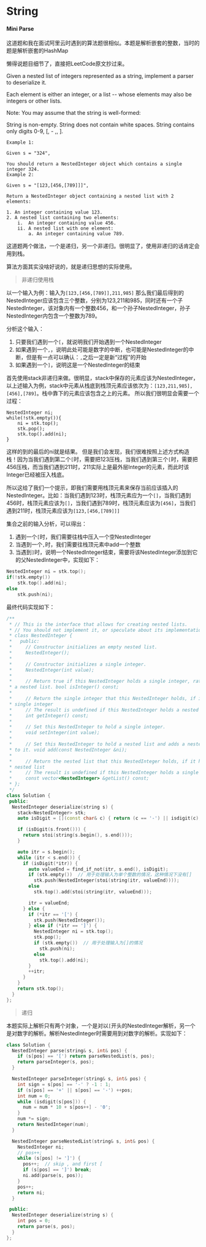 # String
#### Mini Parse
这道题和我在面试阿里云时遇到的算法题很相似。本题是解析嵌套的整数，当时的题是解析嵌套的HashMap

懒得说题目细节了，直接把LeetCode原文抄过来。

Given a nested list of integers represented as a string, implement a parser to deserialize it.

Each element is either an integer, or a list -- whose elements may also be integers or other lists.

Note: You may assume that the string is well-formed:

String is non-empty.
String does not contain white spaces.
String contains only digits 0-9, [, - ,, ].
    
    Example 1:

    Given s = "324",

    You should return a NestedInteger object which contains a single integer 324.
    Example 2:

    Given s = "[123,[456,[789]]]",

    Return a NestedInteger object containing a nested list with 2 elements:

    1. An integer containing value 123.
    2. A nested list containing two elements:
        i.  An integer containing value 456.
        ii. A nested list with one element:
            a. An integer containing value 789.

这道题两个做法，一个是递归，另一个非递归。很明显了，使用非递归的话肯定会用到栈。

算法方面其实没啥好说的，就是递归思想的实际使用。
> 非递归使用栈

以一个输入为例：输入为`[123,[456,[789]],211,985]`
那么我们最后得到的NestedInteger应该包含三个整数，分别为123,211和985，同时还有一个子NestedInteger，该对象内有一个整数456，和一个孙子NestedInteger，孙子NestedInteger内包含一个整数为789。

分析这个输入：
1. 只要我们遇到一个`[`，就说明我们开始遇到一个NestedInteger
2. 如果遇到一个`,`，说明此处可能是数字的中断，也可能是NestedInteger的中断，但是有一点可以确认：`,`之后一定是新“过程”的开始
3. 如果遇到一个`]`，说明这是一个NestedInteger的结束

首先使用stack非递归来做。很明显，stack中保存的元素应该为NestedInteger，以上述输入为例，stack中元素从栈底到栈顶元素应该依次为：`[123,211,985],[456],[789]`。栈中靠下的元素应该包含之上的元素。
所以我们很明显会需要一个过程：
```
NestedInteger ni;
while(!stk.empty()){
    ni = stk.top();
    stk.pop();
    stk.top().add(ni);
}
```
这样的到的最后的ni就是结果。
但是我们会发现，我们很难按照上述方式构造栈！因为当我们遇到第二个`[`时，需要把123压栈，当我们遇到第三个`[`时，需要把456压栈，而当我们遇到211时，211实际上是最外层Integer的元素，而此时该Integer已经被压入栈底。

所以这给了我们一个提示，即我们需要用栈顶元素来保存当前应该插入的NestedInteger。比如：当我们遇到123时，栈顶元素应为一个`[]`，当我们遇到456时，栈顶元素应该为`[]`，当我们遇到789时，栈顶元素应该为`[456]`，当我们遇到211时，栈顶元素应该为`[123,[456,[789]]]`

集合之前的输入分析，可以得出：
1. 遇到一个`[`时，我们需要往栈中压入一个空NestedInteger
2. 当遇到一个`,`时，我们需要往栈顶元素中add一个整数
3. 当遇到`]`时，说明一个NestedInteger结束，需要将该NestedInteger添加到它的父NestedInteger中，实现如下：
```c++
NestedInteger ni = stk.top();
if(!stk.empty())
    stk.top().add(ni);
else
    stk.push(ni);
```
最终代码实现如下：
```c++
/**
 * // This is the interface that allows for creating nested lists.
 * // You should not implement it, or speculate about its implementation
 * class NestedInteger {
 *   public:
 *     // Constructor initializes an empty nested list.
 *     NestedInteger();
 *
 *     // Constructor initializes a single integer.
 *     NestedInteger(int value);
 *
 *     // Return true if this NestedInteger holds a single integer, rather than
 * a nested list. bool isInteger() const;
 *
 *     // Return the single integer that this NestedInteger holds, if it holds a
 * single integer
 *     // The result is undefined if this NestedInteger holds a nested list
 *     int getInteger() const;
 *
 *     // Set this NestedInteger to hold a single integer.
 *     void setInteger(int value);
 *
 *     // Set this NestedInteger to hold a nested list and adds a nested integer
 * to it. void add(const NestedInteger &ni);
 *
 *     // Return the nested list that this NestedInteger holds, if it holds a
 * nested list
 *     // The result is undefined if this NestedInteger holds a single integer
 *     const vector<NestedInteger> &getList() const;
 * };
 */
class Solution {
 public:
  NestedInteger deserialize(string s) {
    stack<NestedInteger> stk;
    auto isDigit = [](const char& c) { return (c == '-') || isdigit(c); };

    if (isDigit(s.front())) {
      return stoi(string(s.begin(), s.end()));
    }

    auto itr = s.begin();
    while (itr < s.end()) {
      if (isDigit(*itr)) {
        auto valueEnd = find_if_not(itr, s.end(), isDigit);
        if (stk.empty())  // 用于处理输入为单个整数的情况，这种情况下没有[]
          stk.push(NestedInteger(stoi(string(itr, valueEnd))));
        else
          stk.top().add(stoi(string(itr, valueEnd)));

        itr = valueEnd;
      } else {
        if (*itr == '[') {
          stk.push(NestedInteger());
        } else if (*itr == ']') {
          NestedInteger ni = stk.top();
          stk.pop();
          if (stk.empty())  // 用于处理输入为[]的情况
            stk.push(ni);
          else
            stk.top().add(ni);
        }
        ++itr;
      }
    }
    return stk.top();
  }
};
```
> 递归

本题实际上解析只有两个对象，一个是对以`[`开头的NestedInteger解析，另一个是对数字的解析。解析NestedInteger时需要用到对数字的解析。实现如下：
```c++
class Solution {
  NestedInteger parse(string& s, int& pos) {
    if (s[pos] == '[') return parseNestedList(s, pos);
    return parseInteger(s, pos);
  }

  NestedInteger parseInteger(string& s, int& pos) {
    int sign = s[pos] == '-' ? -1 : 1;
    if (s[pos] == '+' || s[pos] == '-') ++pos;
    int num = 0;
    while (isdigit(s[pos])) {
      num = num * 10 + s[pos++] - '0';
    }
    num *= sign;
    return NestedInteger(num);
  }

  NestedInteger parseNestedList(string& s, int& pos) {
    NestedInteger ni;
    // pos++;
    while (s[pos] != ']') {
      pos++;  // skip , and first [
      if (s[pos] == ']') break;
      ni.add(parse(s, pos));
    }
    pos++;
    return ni;
  }

 public:
  NestedInteger deserialize(string s) {
    int pos = 0;
    return parse(s, pos);
  }
};
```



